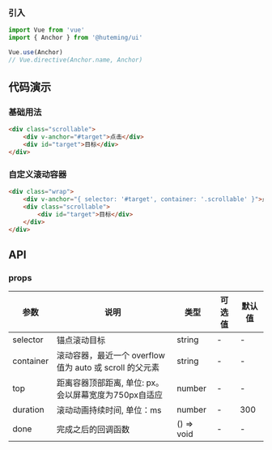 
### 引入

```js
import Vue from 'vue'
import { Anchor } from '@huteming/ui'

Vue.use(Anchor)
// Vue.directive(Anchor.name, Anchor)
```

## 代码演示

### 基础用法

```html
<div class="scrollable">
    <div v-anchor="#target">点击</div>
    <div id="target">目标</div>
</div>
```

### 自定义滚动容器

```html
<div class="wrap">
    <div v-anchor="{ selector: '#target', container: '.scrollable' }">点击</div>
    <div class="scrollable">
        <div id="target">目标</div>
    </div>
</div>
```

## API

### props

| 参数 | 说明 | 类型 | 可选值 | 默认值 |
|------|-------|---------|-------|--------|
| selector | 锚点滚动目标 | string | - | - |
| container | 滚动容器，最近一个 overflow 值为 auto 或 scroll 的父元素 | string | - | - |
| top | 距离容器顶部距离, 单位: px。会以屏幕宽度为750px自适应 | number | - | - |
| duration | 滚动动画持续时间, 单位：ms | number | - | 300 |
| done | 完成之后的回调函数 | () => void | - | - |
